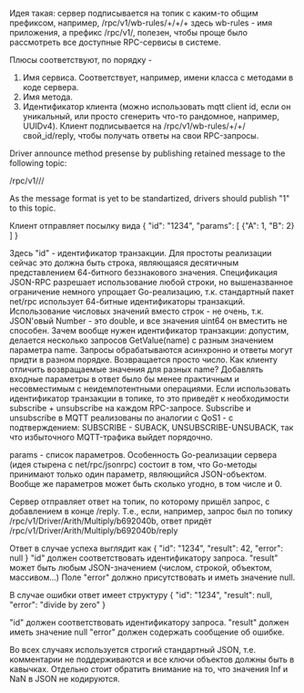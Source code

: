 
Идея такая: сервер подписывается на топик с каким-то общим префиксом, например, /rpc/v1/wb-rules/+/+/+
здесь wb-rules - имя приложения,
а префикс /rpc/v1/, полезен, чтобы проще было рассмотреть все доступные RPC-сервисы в системе.

Плюсы соответствуют, по порядку -
1. Имя сервиса. Соответствует, например, имени класса с методами в коде сервера.
2. Имя метода.
3. Идентификатор клиента (можно использовать mqtt client id, если он уникальный, или просто сгенерить что-то рандомное, например, UUIDv4). Клиент подписывается на /rpc/v1/wb-rules/+/+/свой_id/reply, чтобы получать ответы на свои RPC-запросы.


Driver announce method presense by publishing retained message to the following topic:

/rpc/v1/<driver>/<service>/<method>

As the message format is yet to be standartized, drivers should publish "1" to this topic.


Клиент отправляет посылку вида
{
  "id": "1234",
  "params": [
    {"A": 1, "B": 2}
  ]
}

Здесь "id" - идентификатор транзакции. Для простоты реализации сейчас это должна быть строка, являющаяся десятичным представлением 64-битного беззнакового значения. Спецификация JSON-RPC разрешает использование любой строки, но вышеназванное ограничение немного упрощает Go-реализацию, т.к. стандартный пакет net/rpc использует 64-битные идентификаторы транзакций. Использование числовых значений вместо строк - не очень, т.к. JSON'овый Number - это double, и все значения uint64 он вместить не способен.
Зачем вообще нужен идентификатор транзакции: допустим, делается несколько запросов GetValue(name) с разным значением параметра name. Запросы обрабатываются асинхронно и ответы могут придти в разном порядке. Возвращается просто число. Как клиенту отличить возвращаемые значения для разных name? Добавлять входные параметры в ответ было бы менее практичным и несовместимым с неидемпотентными операциями.
Если использовать идентификатор транзакции в топике, то это приведёт к необходимости subscribe + unsubscribe на каждом RPC-запросе. Subscribe и unsubscribe в MQTT реализованы по аналогии с QoS1 - с подтверждением: SUBSCRIBE - SUBACK, UNSUBSCRIBE-UNSUBACK, так что избыточного MQTT-трафика  выйдет порядочно.

params - список параметров. Особенность Go-реализации сервера (идея стырена с net/rpc/jsonrpc) состоит в том, что Go-методы принимают только один параметр, являющийся JSON-объектом. Вообще же параметров может быть сколько угодно, в том числе и 0.

Сервер отправляет ответ на топик, по которому пришёл запрос, с добавлением в конце /reply. Т.е., если, например, запрос был по топику
/rpc/v1/Driver/Arith/Multiply/b692040b, ответ придёт /rpc/v1/Driver/Arith/Multiply/b692040b/reply

Ответ в случае успеха выглядит как
{ "id": "1234", "result": 42, "error": null }
"id" должен соответствовать идентификатору запроса.
"result" может быть любым JSON-значением (числом, строкой, объектом, массивом...)
Поле "error" должно присутствовать и иметь значение null.

В случае ошибки ответ имеет структуру
{ "id": "1234", "result": null, "error":  "divide by zero" }

"id" должен соответствовать идентификатору запроса.
"result" должен иметь значение null
"error" должен содержать сообщение об ошибке.

Во всех случаях используется строгий стандартный JSON, т.е. комментарии не поддерживаются и все ключи объектов должны быть в кавычках. Отдельно стоит обратить внимание на то, что значения Inf и NaN в JSON не кодируются.
